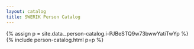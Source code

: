 ```yaml
---
layout: catalog
title: SWERIK Person Catalog
---
```

{% assign p = site.data._person-catalog.i-PJBeSTQ9w73bwwYatiTwYp %}
{% include person-catalog.html p=p %}

